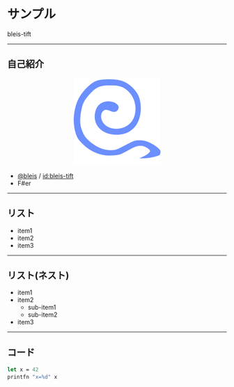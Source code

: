 ﻿# サンプル
bleis-tift

---

## 自己紹介
<div style="text-align:center;">
  <img src="https://raw.githubusercontent.com/bleis-tift/bleis-tift/main/bleis-tift.svg"/>
</div>

* [@bleis](https://twitter.com/bleis) / [id:bleis-tift](https://bleis-tift.hatenablog.com/)
* F#er

---

## リスト
* item1
* item2
* item3

---

## リスト(ネスト)
* item1
* item2
   * sub-item1
   * sub-item2
* item3

---

## コード
```fsharp
let x = 42
printfn "x=%d" x
```
